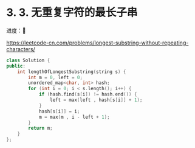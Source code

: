 # 3. 3. 无重复字符的最长子串

进度：🦄

https://leetcode-cn.com/problems/longest-substring-without-repeating-characters/

```cpp
class Solution {
public:
    int lengthOfLongestSubstring(string s) {
        int m = 0, left = 0;
        unordered_map<char, int> hash;
        for (int i = 0; i < s.length(); i++) {
            if (hash.find(s[i]) != hash.end()) {
                left = max(left , hash[s[i]] + 1);
            }
            hash[s[i]] = i;
            m = max(m , i - left + 1);
        }
        return m;
    }
};
```


